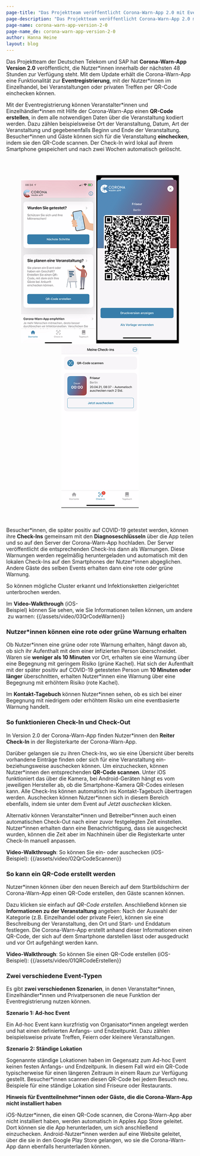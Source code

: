```yaml
---
page-title: "Das Projektteam veröffentlicht Corona-Warn-App 2.0 mit Eventregistrierung"
page-description: "Das Projektteam veröffentlicht Corona-Warn-App 2.0 mit Eventregistrierung"
page-name: corona-warn-app-version-2-0
page-name_de: corona-warn-app-version-2-0
author: Hanna Heine
layout: blog
---
```

 
Das Projektteam der Deutschen Telekom und SAP hat **Corona-Warn-App Version 2.0** veröffentlicht, die Nutzer\*innen innerhalb der nächsten 48 Stunden zur Verfügung steht. Mit dem Update erhält die Corona-Warn-App eine Funktionalität zur **Eventregistrierung**, mit der Nutzer*innen im Einzelhandel, bei Veranstaltungen  oder privaten Treffen per QR-Code einchecken können.

<!-- overview -->

Mit der Eventregistrierung können Veranstalter\*innen und Einzelhändler\*innen mit Hilfe der Corona-Warn-App einen **QR-Code erstellen**, in dem alle notwendigen Daten über die Veranstaltung kodiert werden. Dazu zählen beispielsweise Ort der Veranstaltung, Datum, Art der Veranstaltung und gegebenenfalls Beginn und Ende der Veranstaltung. Besucher\*innen und Gäste können sich für die Veranstaltung **einchecken**, indem sie den QR-Code scannen. Der Check-In wird lokal auf ihrem Smartphone gespeichert und nach zwei Wochen automatisch gelöscht. 

<br></br>
<center> <img src="./startbildschirm.png" title="QR Code" style="align: center">  <img src="./qr-code.png" title="QR Code" style="align: center"> <img src="./check-in(4).png" title="Persönliche Check-Ins" style="align: center"></center>
<br></br>


Besucher\*innen, die später positiv auf COVID-19 getestet werden, können ihre **Check-Ins** gemeinsam mit den **Diagnoseschlüsseln** über die App teilen und so auf den Server der Corona-Warn-App hochladen. Der Server veröffentlicht die entsprechenden Check-Ins dann als Warnungen. Diese Warnungen werden regelmäßig heruntergeladen und automatisch mit den lokalen Check-Ins auf den Smartphones der Nutzer*innen abgeglichen. Andere Gäste des selben Events erhalten dann eine rote oder grüne Warnung. 

So können mögliche Cluster erkannt und Infektionsketten zielgerichtet unterbrochen werden.

Im **Video-Walkthrough** (iOS-Beispiel) können Sie sehen, wie Sie Informationen teilen können, um andere zu warnen: {{/assets/video/03QrCodeWarnen}}

### Nutzer\*innen können eine rote oder grüne Warnung erhalten

Ob Nutzer\*innen eine grüne oder rote Warnung erhalten, hängt davon ab, ob sich ihr Aufenthalt mit dem einer infizierten Person überschneidet. Waren sie **weniger als 10 Minuten** vor Ort, erhalten sie eine Warnung über eine Begegnung mit geringem Risiko (grüne Kachel). Hat sich der Aufenthalt mit der später positiv auf COVID-19 getesteten Person um **10 Minuten oder länger** überschnitten, erhalten Nutzer*innen eine Warnung über eine Begegnung mit erhöhtem Risiko (rote Kachel). 

Im **Kontakt-Tagebuch** können Nutzer\*innen sehen, ob es sich bei einer Begegnung mit niedrigem oder erhöhtem Risiko um eine eventbasierte Warnung handelt.

### So funktionieren Check-In und Check-Out 

In Version 2.0 der Corona-Warn-App finden Nutzer\*innen den **Reiter Check-In** in der Registerkarte der Corona-Warn-App. 

Darüber gelangen sie zu ihren Check-Ins, wo sie eine Übersicht über bereits vorhandene Einträge finden oder sich für eine Veranstaltung ein- beziehungsweise auschecken können. Um einzuchecken, können Nutzer\*innen den entsprechenden **QR-Code scannen**. Unter iOS funktioniert das über die Kamera, bei Android-Geräten hängt es vom jeweiligen Hersteller ab, ob die Smartphone-Kamera QR-Codes einlesen kann. Alle Check-Ins können automatisch ins Kontakt-Tagebuch übertragen werden. Auschecken können Nutzer\*innen sich in diesem Bereich ebenfalls, indem sie unter dem Event auf *Jetzt auschecken* klicken. 

Alternativ können Veranstalter\*innen und Betreiber\*innen auch einen automatischen Check-Out nach einer zuvor festgelegten Zeit einstellen. Nutzer\*innen erhalten dann eine Benachrichtigung, dass sie ausgecheckt wurden, können die Zeit aber im Nachhinein über die Registerkarte unter Check-In manuell anpassen.

**Video-Walkthrough**: So können Sie ein- oder auschecken (iOS-Beispiel): {{/assets/video/02QrCodeScannen}}


### So kann ein QR-Code erstellt werden

Nutzer\*innen können über den neuen Bereich auf dem Startbildschirm der Corona-Warn-App einen QR-Code erstellen, den Gäste scannen können. 

Dazu klicken sie einfach auf *QR-Code erstellen*. Anschließend können sie **Informationen zu der Veranstaltung** angeben: Nach der Auswahl der Kategorie  (z.B. Einzelhandel oder private Feier), können sie eine Beschreibung der Veranstaltung, den Ort und Start- und Enddatum festlegen. Die Corona-Warn-App erstellt anhand dieser Informationen einen QR-Code, der sich auf dem Smartphone darstellen lässt oder ausgedruckt und vor Ort aufgehängt werden kann. 

**Video-Walkthrough**: So können Sie einen QR-Code erstellen (iOS-Beispiel): {{/assets/video/01QRCodeErstellen}}
 

### Zwei verschiedene Event-Typen

Es gibt **zwei verschiedenen Szenarien**, in denen Veranstalter\*innen, Einzelhändler\*innen und Privatpersonen die neue Funktion der Eventregistrierung nutzen können. 

**Szenario 1: Ad-hoc Event**

Ein Ad-hoc Event kann kurzfristig von Organisator*innen angelegt werden und hat einen definierten Anfangs- und Endzeitpunkt. Dazu zählen beispielsweise private Treffen, Feiern oder kleinere Veranstaltungen. 

**Szenario 2: Ständige Lokation**

Sogenannte ständige Lokationen haben im Gegensatz zum Ad-hoc Event keinen festen Anfangs- und Endzeitpunk. In diesem Fall wird ein QR-Code typischerweise für einen längeren Zeitraum in einem Raum zur Verfügung gestellt. Besucher*innen scannen diesen QR-Code bei jedem Besuch neu. Beispiele für eine ständige Lokation sind Friseure oder Restaurants.



**Hinweis für Eventteilnehmer\*innen oder Gäste, die die Corona-Warn-App nicht installiert haben**

iOS-Nutzer\*innen, die einen QR-Code scannen, die Corona-Warn-App aber nicht installiert haben, werden automatisch in Apples App Store geleitet. Dort können sie die App herunterladen, um sich anschließend einzuchecken. Android-Nutzer\*innen werden auf eine Website geleitet, über die sie in den Google Play Store gelangen, wo sie die Corona-Warn-App dann ebenfalls herunterladen können.

